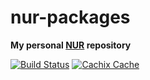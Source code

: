 # nur-packages

**My personal [NUR](https://github.com/nix-community/NUR) repository**

[![Build Status](https://travis-ci.com/dtzWill/nur-packages.svg?branch=master)](https://travis-ci.com/dtzWill/nur-packages)
[![Cachix Cache](https://img.shields.io/badge/cachix-allvm-blue.svg)](https://allvm.cachix.org)


